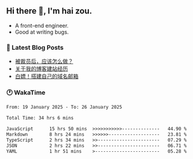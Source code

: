 ## Hi there 👋, I'm hai zou.

- A front-end engineer.
- Good at writing bugs.

### 📖 Latest Blog Posts
<!-- BLOG-POST-LIST:START -->
- [被裁员后，应该怎么做？](https://blog.izou.top/2025/01/layoff-experience/)
- [关于我的博客建站经历](https://blog.izou.top/2025/01/blog-site-build/)
- [白嫖！搭建自己的域名邮箱](https://blog.izou.top/2025/01/domain-mail/)
<!-- BLOG-POST-LIST:END -->

### 🕐 WakaTime
<!--START_SECTION:waka-->

```txt
From: 19 January 2025 - To: 26 January 2025

Total Time: 34 hrs 6 mins

JavaScript      15 hrs 50 mins  >>>>>>>>>>>--------------   44.90 %
Markdown        8 hrs 24 mins   >>>>>>-------------------   23.81 %
TypeScript      2 hrs 34 mins   >>-----------------------   07.29 %
JSON            2 hrs 22 mins   >>-----------------------   06.71 %
YAML            1 hr 51 mins    >------------------------   05.28 %
```

<!--END_SECTION:waka-->
